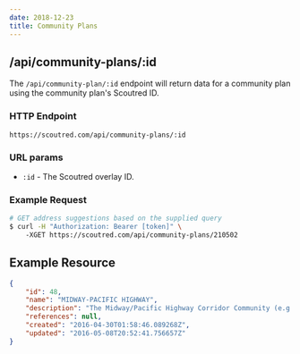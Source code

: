 ```yaml
---
date: 2018-12-23
title: Community Plans
---
```


## /api/community-plans/:id

The `/api/community-plan/:id` endpoint will return data for a community plan using the community plan's Scoutred ID.

### HTTP Endpoint

`https://scoutred.com/api/community-plans/:id`

### URL params

* `:id` - The Scoutred overlay ID.

### Example Request

```bash
# GET address suggestions based on the supplied query
$ curl -H "Authorization: Bearer [token]" \ 
    -XGET https://scoutred.com/api/community-plans/210502
```


## Example Resource

```json
{
    "id": 48,
    "name": "MIDWAY-PACIFIC HIGHWAY",
    "description": "The Midway/Pacific Highway Corridor Community (e.g. Midway) is situated north of the Centre City ...",
    "references": null,
    "created": "2016-04-30T01:58:46.089268Z",
    "updated": "2016-05-08T20:52:41.756657Z"
}
```

